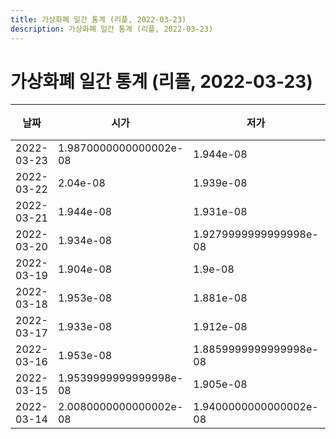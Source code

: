 ```yaml
---
title: 가상화폐 일간 통계 (리플, 2022-03-23)
description: 가상화폐 일간 통계 (리플, 2022-03-23)
---
```



가상화폐 일간 통계 (리플, 2022-03-23)
===

|날짜|시가|저가|고가|종가|비고|
|--|--|--|--|--|--|
|2022-03-23|1.9870000000000002e-08|1.944e-08|2.015e-08|1.953e-08|    |
|2022-03-22|2.04e-08|1.939e-08|2.069e-08|1.9870000000000002e-08|    |
|2022-03-21|1.944e-08|1.931e-08|2.0659999999999998e-08|2.04e-08|    |
|2022-03-20|1.934e-08|1.9279999999999998e-08|1.964e-08|1.957e-08|    |
|2022-03-19|1.904e-08|1.9e-08|2.002e-08|1.934e-08|    |
|2022-03-18|1.953e-08|1.881e-08|1.973e-08|1.903e-08|    |
|2022-03-17|1.933e-08|1.912e-08|1.9789999999999997e-08|1.9360000000000003e-08|    |
|2022-03-16|1.953e-08|1.8859999999999998e-08|1.974e-08|1.933e-08|    |
|2022-03-15|1.9539999999999998e-08|1.905e-08|1.984e-08|1.953e-08|    |
|2022-03-14|2.0080000000000002e-08|1.9400000000000002e-08|2.06e-08|1.9539999999999998e-08|    |
